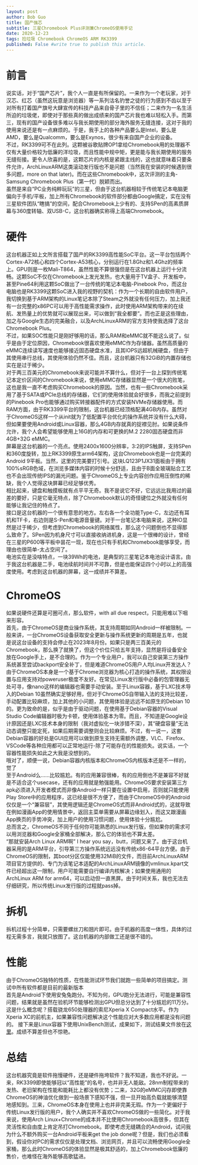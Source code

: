 ```yaml
---
layout: post
author: Bob Guo
title: 国产强芯
subtitle: 三星Chromebook Plus评测兼ChromeOS使用手记
date: 2020-12-23
tags: 捡垃圾 Chromebook ChromeOS ARM RK3399
published: False #write true to publish this article.
---
```

# 前言
说实话，对于“国产芯片”，我个人一直是有所保留的。一来作为一个老玩家，对于汉芯、红芯（虽然这玩意是浏览器）等一系列沽名钓誉之徒的行为感到不齿以至于对所有打着国产旗号大肆宣传的科技产品来自骨子里的不信任；二来作为一名生活所迫的垃圾佬，即使对于那些真的做出成绩来的国产芯片我也难以轻松入手。而第三，现有的国产设备很多难以与我长期使用的部分海外服务无缝连接，这对于我的使用来说还是有一点麻烦的。于是，我手上的各种产品要么是Intel，要么是AMD，要么是Qualcomm，要么是Exynos，很少有来自国产企业的设备。  
不过，RK3399可不在此列。这颗被谷歌贴牌OP1拿给Chromebook用的处理器不仅有大量价格较为低廉的洋垃圾，而且性能中规中矩，更是能与我长期使用的服务无缝衔接。更令人欣喜的是，这颗芯片的内核是紧跟主线的，这也就意味着只要条件允许，ArchLinuxARM这类滚动发行版也不是问题（当然我在安装的时候遇到很多问题，more on that later)。而在这些Chromebook中，这次评测的主角-Samsung Chromebook Plus（第一代）脱颖而出。  
虽然是来自“PC业务纯粹玩玩”的三星，但由于这台机器相较于传统笔记本电脑更偏向于手机/平板，加上所有Chromebook的软件部分都由Google搞定，实在没有三星软件团队“瞎搞”的空间，配合Chromebook上少有的、支持SPen的高素质屏幕与360度转轴、双USB-C，这台机器确实称得上高端Chromebook。  
# 硬件
这台机器正如上文所言搭载了国产的RK3399高性能SoC平台。这一平台包括两个Cortex-A72核心和四个Cortex-A53核心，分别运行在1.8Ghz和1.4Ghz的频率上。GPU则是一枚Mali-T864，虽然性能不算很强但是在这台机器上运行十分流畅。这颗SoC不仅在Chromebook上发光发热，也大量用于TV盒子、开发板中，甚至Pine64利用这颗SoC做出了一台传统的笔记本电脑-Pinebook Pro，而这台电脑也是RK3399这颗SoC进入我的视野的契机：作为一个长期的自由软件用户，我切换到基于ARM架构的Linux笔记本除了Steam之外就没有任何压力，加上我还有一台完整的x86PC可以用于高性能需求操作，此时使用ARM架构带来的在续航、发热量上的优势就可以展现出来，可以做到“我全都要”。而也正是这些理由，加之与Google生态的完美融合，以及ArchLinuxARM的官方支持使我选择了这台Chromebook Plus。  
不过，如果SOC性能只是刚好够用的话，那么RAM和eMMC就不能这么说了。似乎是由于定位原因，Chromebook很喜欢使用eMMC作为存储器。虽然高质量的eMMC连续读写速度也能够接近固态硬盘水准，且其IOPS远超机械硬盘，但由于其使用串行总线，其使用体验仍然不佳。而且，这台机器只有32GiB的内置存储也实在是过于稀少。  
对于两三百美元的Chromebook来说可能并不算什么，但对于一台上探到传统笔记本定价区间的Chromebook来说，使用eMMC存储器显然是一个很大的败笔，这也是我一直不考虑购买Chromebook的原因。当然，也有一些Chromebook采用了基于SATA或PCIe总线的存储器，它们的使用体验就会好很多，而我之前提到的Pinebook Pro也能够通过购买转接器配件的方式安装NVMe存储器使用。而RAM方面，由于RK3399平台的限制，这台机器已经顶格配满4GB内存。虽然对于ChromeOS这样一个从init就为了低配置平台优化的操作系统并没有什么大碍，但如果要使用Android或Linux容器，那么4GB内存就真的捉襟见肘。如果说条件允许，我个人会希望能够使用上16G的内存和可更换的M.2 2280固态硬盘而非4GB+32G eMMC。  
屏幕是这台机器的一个亮点。使用2400x1600分辨率，3:2的IPS触屏，支持SPen和360度旋转，加上RK3399原生arm64架构，这台Chromebook也是一台完美的Android 9平板。当然，这里的完美要打引号。这块LQ123P1JX31面板由于拥有100%sRGB色域，在浏览多媒体内容的时候十分舒适，且由于B面全玻璃贴合工艺也不会出现传统IPS的漏光问题。鉴于ChromeOS上专业内容创作应用压倒性的稀缺，我个人觉得这块屏幕已经足够优秀。  
相比起来，键盘和触摸板就有点平平无奇。我不是说它不好，它远远比我用过的最差的要好，只是它毫无特点，除了Chromebook默认的奇怪键位之外就没有任何能够让我记住的特点了。  
接口是这台机器的一个很有意思的地方。左右各一个全功能Type-C，左边还有耳机和TF卡，右边则是S-Pen和电源音量键。对于一台笔记本电脑来说，这种IO显然是过于稀少，但考虑到Chromebook的网络属性，那么这个问题倒也不显得那么致命了。SPen因为机身尺寸可以直接收纳进机身，这是一个很棒的设计，曾经在三星的P600等平板中昙花一现，现在也只有手机和Chromebook能够享受，而理由也很简单-太占空间了。  
电池实在是没啥特点，一块39Wh的电池，是典型的三星笔记本电池设计语言。由于我这台机器是二手，电池续航时间并不可靠，但是也能保证四个小时以上的高强度使用。考虑到这台机器的屏幕，这一成绩并不算差。
# ChromeOS
如果说硬件还算是可圈可点，那么软件，with all due respect，只能用难以下咽来形容。  
首先，由于ChromeOS是商业操作系统，其支持周期如同Android一样被限制。一般来讲，一台ChromeOS设备获取安全更新与操作系统更新的周期是五年，也就是说这台设备的支持会停止在2023年8月份。如果只是两三百美元的Chromebook，那么换了就换了，但这个价位只给五年支持，显然是将设备安全放在Google手上，是不合理的。作为一个专业用户，我可以自己安装第三方操作系统甚至尝试backport安全补丁，但是难道ChromeOS用户人均Linux开发达人？  
由于ChromeOS本身是一个基于Chrome浏览器为核心打造的操作系统，其权限设置与应用支持对poweruser极度不友好。在常见Linux发行版中必备的包管理器无处可寻，像nano这样的编辑器也需要手动安装。至于Linux容器，基于LXC技术导入的Debian 10虽然确实足够好用，但对于ChromeOS自带输入法的支持比较差，手动配置比较麻烦，加上其他的小问题，其使用体验是远远不如原生的Debian 10的。更为致命的是，似乎是由于驱动问题，在使用基于Debian容器的Visual Studio Code编辑器时极为卡顿，使用体验基本为零。而且，不知道是Google设计原因还是LXC技术本身的限制（我对虚拟化一块涉猎不深），其“硬盘容量”无法动态调整只能定死，如果后期需要调整则会比较麻烦。不过，有一说一，这套Debian容器的好处是GUI应用可以做到原生支持无需额外调整，VLC、Firefox、VSCode等各种应用都可以正常地运行-除了可能存在的性能损失。说实话，一个容器性能损失如此之大我是没想到的。  
哦对了，顺便一说，Debian容器内核版本和ChromeOS内核版本还是不一样的，觉了  
至于Android么......比较尴尬。有的应用兼容很棒，有的应用倒也不是兼容不好就是不适合这个usecase，还有的应用就是勉强能用。ChromeOS要求安装第三方apk必须进入开发者模式而非像Android一样只要在设置中启用，否则就只能使用Play Store中的应用程序，这已经是很不方便了，而由于ChromeOS中的Android仅仅是一个“兼容层”，其使用逻辑还是ChromeOS式而非Android式的，这就导致在例如漫画App的使用情景中，返回主菜单需要从屏幕边缘划入，而这又跟漫画App换页的手势冲突，加上用户的使用习惯问题，使用体验十分尴尬。  
总而言之，ChromeOS不同于任何你可能熟悉的Linux发行版，但如果你的需求可以用浏览器和Google全家桶全部解决，那么它的体验也不算太差。  
“那就安装Arch Linux ARM啊” I hear you say，butt，问题又来了。由于这台机器采用的是ARM平台，引导第三方操作系统远远没有传统x86-64平台方便。由于ChromeOS的限制，其boot分区仅能使用32MiB的文件，而目前ArchLinuxARM项目官方提供的、专门为该笔记本适配的ArchLinuxARM镜像的vmlinux.kpart文件已经超出这一限制，用户可能需要自行编译内核解决；如果使用通用的ArchLinux ARM for arm64，可以启动但一直黑屏。由于时间关系，我也无法去仔细研究，所以传统Linux发行版的过程就pass掉。
# 拆机
拆机过程十分简单，只需要螺丝刀和翘片即可。由于机器的高度一体性，具体的过程无需多言，我就只放图了。这台机器的内部做工还是很不错的。
# 性能
由于ChromeOS独特的性质，在性能测试环节我们就跑一些简单的项目搞定。测试中所有软件都是目前的最新版本  
首先是Android下使用安兔兔跑分。不知为何，GPU跑分无法进行，可能是兼容性问题，结果就是虽然在验机环节能够检测出GPU但总分达到了十分尴尬的11万分。这是什么概念呢？搭载骁龙650处理器的索尼Xperia X Compact水平。作为Xperia XC的前机主，如果兼容性问题解决这个性能应对大多数应用都是没有问题的。
接下来是Linux容器下使用UnixBench测试，成果如下，测试结果文件放在[这里](bench/cbp/unixbench.html)。成绩不算差但也不惊艳。
# 总结
这台机器究竟是软件拖慢硬件，还是硬件拖垮软件？我不知道，我也不好说。一来，RK3399即使能够冠以“高性能”的名号，也并非无人能敌。28nm制程带来的发热、老旧架构在性能和能耗比上都没有优势；二来，32G的eMMC闪存即使靠ChromeOS的神油优化做到一般场景下感知不强，但一旦开始高负载就能够清楚地感知到。三来，ChromeOS本身在使用上也并非完美无瑕。作为一个更偏好于传统Linux发行版的用户，我个人确实并不喜欢ChromeOS做的一些简化。对于我来说，使用Arch Linux+Chrome的成本并不比使用Chromebook高很多，但其在灵活性和自由度上肯定吊打Chromebook。即使考虑无缝耦合的Android，试问我为什么不额外购买一台Android平板来get the job done呢？但是，我们也必须看到，假设你对PC的需求仅仅是处理文档、浏览网页，并且可以流畅使用Google全家桶，那么此时ChromeOS的体验显然是极其舒适的，加上Chromebook低廉的售价，也难怪在海外能够高歌猛进。    
